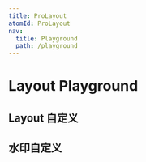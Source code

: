 ```yaml
---
title: ProLayout
atomId: ProLayout
nav:
  title: Playground
  path: /playground
---
```


# Layout Playground

## Layout 自定义

<code src="../../demos/layout/dynamic-settings.tsx"  background="var(--main-bg-color)" iframe="500" title="属性展示"></code>

## 水印自定义

<code src="../../demos/layout/WaterMark/custom.tsx" background="var(--main-bg-color)" iframe="500"></code>
